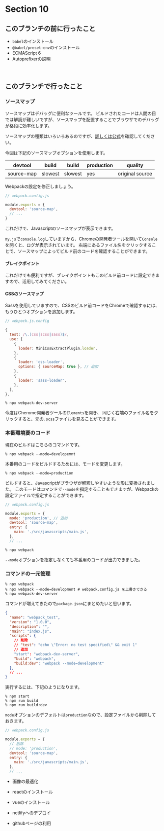 # Section 10

このブランチの前に行ったこと
--------------------------------

- `babel`のインストール
- `@babel/preset-env`のインストール
- ECMAScript 6
- Autoprefixerの説明

　　
　　

このブランチで行ったこと
--------------------------------

### ソースマップ

ソースマップはデバッグに便利なツールです。
ビルドされたコードは人間の目では解読が難しいですが、ソースマップを配置することでブラウザでのデバッグが格段に効率化します。

ソースマップの種類はいろいろあるのですが、[詳しくは公式](https://webpack.js.org/configuration/devtool/)を確認してください。

今回は下記のソースマップオプションを使用します。

|devtool|build|build|production|quality|
|---|---|---|---|---|
|source-map|slowest|slowest|yes|original source|

Webpackの設定を修正しましょう。

```js
// webpack.config.js

module.exports = {
  devtool: 'source-map',
  // ...
}
```

これだけで、Javascriptのソースマップが表示できます。

`my.js`で`console.log`していますから、Chromeの開発者ツールを開いて`Console`を開くと、ログが表示されています。
右端にあるファイル名をクリックすることで、ソースマップによってビルド前のコードを確認することができます。

#### ブレイクポイント

これだけでも便利ですが、ブレイクポイントもこのビルド前コードに設定できますので、活用してみてください。

#### CSSのソースマップ

Sassを使用していますので、CSSのビルド前コードをChromeで確認するには、もうひとつオプションを追加します。

```js
// webpack.js.config

{
  test: /\.(css|scss|sass)$/,
  use: [
    {
      loader: MiniCssExtractPlugin.loader,
    },
    {
      loader: 'css-loader',
      options: { sourceMap: true }, // 追加
    },
    {
      loader: 'sass-loader',
    },
  ],
},
```

```shell
% npx webpack-dev-server
```

今度はCherome開発者ツールの`Elements`を開き、
同じく右端のファイル名をクリックすると、元の`.scss`ファイルを見ることができます。

### 本番環境要のコード

現在のビルドはこちらのコマンドです。

```shell
% npx webpack --mode=developemnt
```

本番用のコードをビルドするためには、モードを変更します。

```shell
% npx webpack --mode=production
```

ビルドすると、Javascriptがブラウザが解釈しやすいような形に変換されました。
このモードはコマンドで`--mode`を指定することもできますが、Webpackの設定ファイルで指定することができます。

```js
// webpack.config.js

module.exports = {
  mode: 'production', // 追加
  devtool: 'source-map',
  entry: {
    main: './src/javascripts/main.js',
  },
  // ...
```

```shell
% npx webpack
```

`--mode`オプションを指定しなくても本番用のコードが出力できました。

### コマンドの一元管理

```shell
% npx webpack
% npx webpack --mode=development # webpack.config.js を上書きできる
% npx webpack-dev-server
```

コマンドが増えてきたので`package.json`にまとめたいと思います。

```json
{
  "name": "webpack_test",
  "version": "1.0.0",
  "description": "",
  "main": "index.js",
  "scripts": {
    // 削除
    // "test": "echo \"Error: no test specified\" && exit 1"
    // 追加
    "start": "webpack-dev-server",
    "build": "webpack",
    "build:dev": "webpack --mode=development"
  },
  // ...
}
```

実行するには、下記のようになります。

```shell
% npm start
% npm run build
% npm run build:dev
```

`mode`オプションのデフォルトは`production`なので、設定ファイルから削除しておきます。

```js
// webpack.config.js

module.exports = {
  // 削除
  // mode: 'production',
  devtool: 'source-map',
  entry: {
    main: './src/javascripts/main.js',
  },
  // ...
```



- 画像の最適化


- reactのインストール
- vueのインストール
- netlifyへのデプロイ
- githubページの利用
